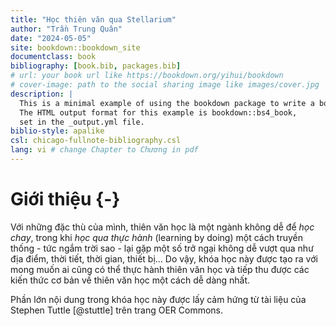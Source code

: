 ```yaml
--- 
title: "Học thiên văn qua Stellarium"
author: "Trần Trung Quân"
date: "2024-05-05"
site: bookdown::bookdown_site
documentclass: book
bibliography: [book.bib, packages.bib]
# url: your book url like https://bookdown.org/yihui/bookdown
# cover-image: path to the social sharing image like images/cover.jpg
description: |
  This is a minimal example of using the bookdown package to write a book.
  The HTML output format for this example is bookdown::bs4_book,
  set in the _output.yml file.
biblio-style: apalike
csl: chicago-fullnote-bibliography.csl
lang: vi # change Chapter to Chương in pdf
---
```


# Giới thiệu {-}

Với những đặc thù của mình, thiên văn học là một ngành không dễ để *học chay*, trong khi *học qua thực hành* (learning by doing) một cách truyền thống - tức ngắm trời sao - lại gặp một số trở ngại không dễ vượt qua như địa điểm, thời tiết, thời gian, thiết bị... Do vậy, khóa học này được tạo ra với mong muốn ai cũng có thể thực hành thiên văn học và tiếp thu được các kiến thức cơ bản về thiên văn học một cách dễ dàng nhất.

Phần lớn nội dung trong khóa học này được lấy cảm hứng từ tài liệu của Stephen Tuttle [@stuttle] trên trang OER Commons.


